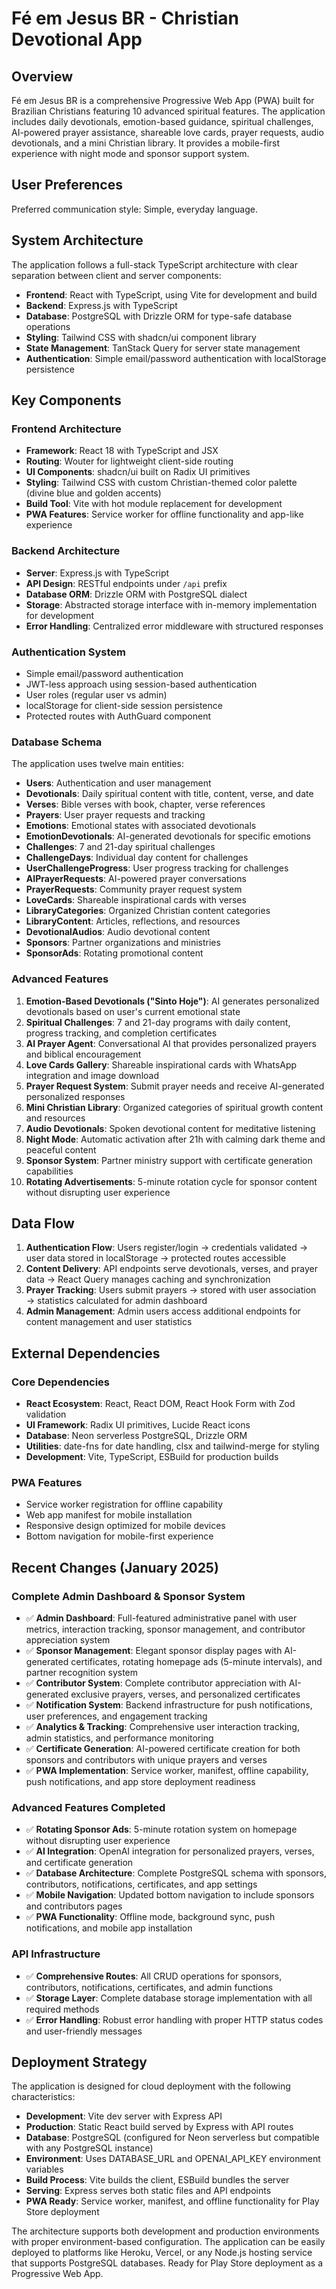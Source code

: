 # Fé em Jesus BR - Christian Devotional App

## Overview

Fé em Jesus BR is a comprehensive Progressive Web App (PWA) built for Brazilian Christians featuring 10 advanced spiritual features. The application includes daily devotionals, emotion-based guidance, spiritual challenges, AI-powered prayer assistance, shareable love cards, prayer requests, audio devotionals, and a mini Christian library. It provides a mobile-first experience with night mode and sponsor support system.

## User Preferences

Preferred communication style: Simple, everyday language.

## System Architecture

The application follows a full-stack TypeScript architecture with clear separation between client and server components:

- **Frontend**: React with TypeScript, using Vite for development and build
- **Backend**: Express.js with TypeScript 
- **Database**: PostgreSQL with Drizzle ORM for type-safe database operations
- **Styling**: Tailwind CSS with shadcn/ui component library
- **State Management**: TanStack Query for server state management
- **Authentication**: Simple email/password authentication with localStorage persistence

## Key Components

### Frontend Architecture
- **Framework**: React 18 with TypeScript and JSX
- **Routing**: Wouter for lightweight client-side routing
- **UI Components**: shadcn/ui built on Radix UI primitives
- **Styling**: Tailwind CSS with custom Christian-themed color palette (divine blue and golden accents)
- **Build Tool**: Vite with hot module replacement for development
- **PWA Features**: Service worker for offline functionality and app-like experience

### Backend Architecture
- **Server**: Express.js with TypeScript
- **API Design**: RESTful endpoints under `/api` prefix
- **Database ORM**: Drizzle ORM with PostgreSQL dialect
- **Storage**: Abstracted storage interface with in-memory implementation for development
- **Error Handling**: Centralized error middleware with structured responses

### Authentication System
- Simple email/password authentication
- JWT-less approach using session-based authentication
- User roles (regular user vs admin)
- localStorage for client-side session persistence
- Protected routes with AuthGuard component

### Database Schema
The application uses twelve main entities:
- **Users**: Authentication and user management
- **Devotionals**: Daily spiritual content with title, content, verse, and date
- **Verses**: Bible verses with book, chapter, verse references
- **Prayers**: User prayer requests and tracking
- **Emotions**: Emotional states with associated devotionals
- **EmotionDevotionals**: AI-generated devotionals for specific emotions
- **Challenges**: 7 and 21-day spiritual challenges
- **ChallengeDays**: Individual day content for challenges
- **UserChallengeProgress**: User progress tracking for challenges
- **AIPrayerRequests**: AI-powered prayer conversations
- **PrayerRequests**: Community prayer request system
- **LoveCards**: Shareable inspirational cards with verses
- **LibraryCategories**: Organized Christian content categories
- **LibraryContent**: Articles, reflections, and resources
- **DevotionalAudios**: Audio devotional content
- **Sponsors**: Partner organizations and ministries
- **SponsorAds**: Rotating promotional content

### Advanced Features
1. **Emotion-Based Devotionals ("Sinto Hoje")**: AI generates personalized devotionals based on user's current emotional state
2. **Spiritual Challenges**: 7 and 21-day programs with daily content, progress tracking, and completion certificates
3. **AI Prayer Agent**: Conversational AI that provides personalized prayers and biblical encouragement  
4. **Love Cards Gallery**: Shareable inspirational cards with WhatsApp integration and image download
5. **Prayer Request System**: Submit prayer needs and receive AI-generated personalized responses
6. **Mini Christian Library**: Organized categories of spiritual growth content and resources
7. **Audio Devotionals**: Spoken devotional content for meditative listening
8. **Night Mode**: Automatic activation after 21h with calming dark theme and peaceful content
9. **Sponsor System**: Partner ministry support with certificate generation capabilities
10. **Rotating Advertisements**: 5-minute rotation cycle for sponsor content without disrupting user experience

## Data Flow

1. **Authentication Flow**: Users register/login → credentials validated → user data stored in localStorage → protected routes accessible
2. **Content Delivery**: API endpoints serve devotionals, verses, and prayer data → React Query manages caching and synchronization
3. **Prayer Tracking**: Users submit prayers → stored with user association → statistics calculated for admin dashboard
4. **Admin Management**: Admin users access additional endpoints for content management and user statistics

## External Dependencies

### Core Dependencies
- **React Ecosystem**: React, React DOM, React Hook Form with Zod validation
- **UI Framework**: Radix UI primitives, Lucide React icons
- **Database**: Neon serverless PostgreSQL, Drizzle ORM
- **Utilities**: date-fns for date handling, clsx and tailwind-merge for styling
- **Development**: Vite, TypeScript, ESBuild for production builds

### PWA Features
- Service worker registration for offline capability
- Web app manifest for mobile installation
- Responsive design optimized for mobile devices
- Bottom navigation for mobile-first experience

## Recent Changes (January 2025)

### Complete Admin Dashboard & Sponsor System
- ✅ **Admin Dashboard**: Full-featured administrative panel with user metrics, interaction tracking, sponsor management, and contributor appreciation system
- ✅ **Sponsor Management**: Elegant sponsor display pages with AI-generated certificates, rotating homepage ads (5-minute intervals), and partner recognition system
- ✅ **Contributor System**: Complete contributor appreciation with AI-generated exclusive prayers, verses, and personalized certificates
- ✅ **Notification System**: Backend infrastructure for push notifications, user preferences, and engagement tracking
- ✅ **Analytics & Tracking**: Comprehensive user interaction tracking, admin statistics, and performance monitoring
- ✅ **Certificate Generation**: AI-powered certificate creation for both sponsors and contributors with unique prayers and verses
- ✅ **PWA Implementation**: Service worker, manifest, offline capability, push notifications, and app store deployment readiness

### Advanced Features Completed
- ✅ **Rotating Sponsor Ads**: 5-minute rotation system on homepage without disrupting user experience
- ✅ **AI Integration**: OpenAI integration for personalized prayers, verses, and certificate generation
- ✅ **Database Architecture**: Complete PostgreSQL schema with sponsors, contributors, notifications, certificates, and app settings
- ✅ **Mobile Navigation**: Updated bottom navigation to include sponsors and contributors pages
- ✅ **PWA Functionality**: Offline mode, background sync, push notifications, and mobile app installation

### API Infrastructure
- ✅ **Comprehensive Routes**: All CRUD operations for sponsors, contributors, notifications, certificates, and admin functions
- ✅ **Storage Layer**: Complete database storage implementation with all required methods
- ✅ **Error Handling**: Robust error handling with proper HTTP status codes and user-friendly messages

## Deployment Strategy

The application is designed for cloud deployment with the following characteristics:

- **Development**: Vite dev server with Express API
- **Production**: Static React build served by Express with API routes  
- **Database**: PostgreSQL (configured for Neon serverless but compatible with any PostgreSQL instance)
- **Environment**: Uses DATABASE_URL and OPENAI_API_KEY environment variables
- **Build Process**: Vite builds the client, ESBuild bundles the server
- **Serving**: Express serves both static files and API endpoints
- **PWA Ready**: Service worker, manifest, and offline functionality for Play Store deployment

The architecture supports both development and production environments with proper environment-based configuration. The application can be easily deployed to platforms like Heroku, Vercel, or any Node.js hosting service that supports PostgreSQL databases. Ready for Play Store deployment as a Progressive Web App.